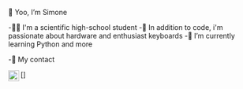   👋 Yoo, I’m Simone 
  
-🧑‍🎓  I'm a scientific high-school student 
-👀  In addition to code, i'm passionate about hardware and enthusiast keyboards
-🌱  I’m currently learning Python and more


-📇  My contact

[<img align="left" alt="codeSTACKr | Telegram" width="22px" src="https://cdn.jsdelivr.net/npm/simple-icons@v3/icons/telegram.svg" />]

<!---
SimoneGenovese1/SimoneGenovese1 is a ✨ special ✨ repository because its `README.md` (this file) appears on your GitHub profile.
You can click the Preview link to take a look at your changes.
--->
